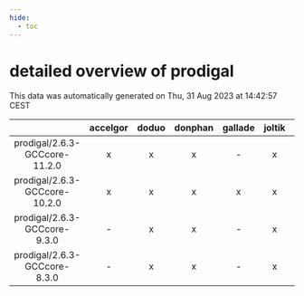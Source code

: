 ```yaml
---
hide:
  - toc
---
```


detailed overview of prodigal
=============================


This data was automatically generated on Thu, 31 Aug 2023 at 14:42:57 CEST  

| |accelgor|doduo|donphan|gallade|joltik|skitty|swalot|victini|
| :---: | :---: | :---: | :---: | :---: | :---: | :---: | :---: | :---: |
|prodigal/2.6.3-GCCcore-11.2.0|x|x|x|-|x|x|x|x|
|prodigal/2.6.3-GCCcore-10.2.0|x|x|x|x|x|x|x|x|
|prodigal/2.6.3-GCCcore-9.3.0|-|x|x|-|x|x|x|x|
|prodigal/2.6.3-GCCcore-8.3.0|-|x|x|-|x|x|-|x|
